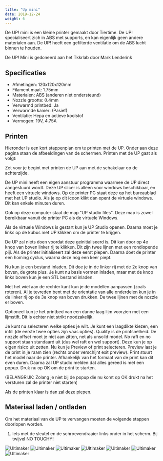 ```yaml
---
title: "Up mini"
date: 2019-12-24
weight: 6
---
```


De UP! mini is een kleine printer gemaakt door Tiertime. De UP! specialiseert zich in ABS met supports, en kan eigenlijk geen andere materialen aan. De UP! heeft een gefilterde ventilatie om de ABS lucht binnen te houden.

De UP! Mini is gedoneerd aan het Tkkrlab door Mark Lenderink
 

## Specificaties
 * Afmetingen: 120x120x120mm
 * Filament maat: 1.75mm
 * Materialen: ABS (anderen niet ondersteund)
 * Nozzle grootte: 0.4mm
 * Verwarmd printbed: Ja
 * Verwarmde kamer: (Pasief) 
 * Ventilatie: Hepa en actieve koolstof
 * Vermogen: 19V, 4.75A

## Printen

Hieronder is een kort stappenplan om te printen met de UP. Onder aan deze pagina staan de afbeeldingen van de schermen. Printen met de UP gaat als volgt:

Zet voor je begint met printen de UP aan met de schakelaar op de achterzijde.

De UP mini heeft een eigen aanstuur programma waarmee de UP direct aangestuurd wordt. Deze UP slicer is alleen voor windows beschikbaar, en heeft een virtuele windows. Op de printer PC staat deze op het bureaublad met het UP studio. Als je op dit icoon klikt dan opent de virtuele windows. Dit kan enkele minuten duren.

Ook op deze computer staat de map "UP studio files". Deze map is zowel bereikbaar vanuit de printer PC als de virtuele Windows. 

Als de virtuele Windows is gestart kun je UP Studio openen. Daarna moet je links op de kubus met UP klikken om de printer te krijgen.

De UP zal niets doen voordat deze geinitialiseerd is. Dit kan door op 4e knop van boven linker rij te klikken. Dit zijn twee lijnen met een rondlopende pijl. Als de printer initialiseert zal deze eerst piepen. Daarna doet de printer een homing cyclus, waarna deze nog een keer piept.

Nu kun je een bestand inladen. Dit doe je in de linker rij met de 2e knop van boven, de grote plus. Je kunt nu basis vormen inladen, maar met de knop links boven kun je een STL bestand inladen.

Met het wiel aan de rechter kant kun je de modellen aanpassen (zoals roteren). Al je tevreden bent met de orientatie van alle onderdelen kun je in de linker rij op de 3e knop van boven drukken. De twee lijnen met de nozzle er boven. 

Optioneel kun je het printbed van een dunne laag lijm voorzien met een lijmstift. Dit is echter niet strikt noodzakelijk.

Je kunt nu selecteren welke opties je wilt. Je kunt een laagdikte kiezen, een infill (de eerste twee opties zijn vaas opties). Quality is de printsnelheid. De nozzle offset moet je niet aan zitten, net als unsolid model. No raft en no support staan standaard uit (dus wel raft en wel support). Deze kun je op eigen risico uit zetten. Nu kun je Preview of print selecteren. Preview laat je de print in je raam zien (rechts onder verschijnt exit preview). Print stuurt het model naar de printer. Afhankelijk van het formaat van de print kan dit even duren. Daarna zal UP studio melden dat alles gereed is met een popup. Druk nu op OK om de print te starten.

(BELANGRIJK: Zolang je niet bij de popup die nu komt op OK drukt na het versturen zal de printer niet starten) 

Als de printen klaar is dan zal deze piepen.

## Materiaal laden / ontladen

Om het materiaal van de UP te vervangen moeten de volgende stappen doorlopen worden.

 1. Iets met de sleutel en de schroevendraaier links onder in het scherm. Bij twijvel NO TOUCHY!
 
 
 ![Ultimaker](/images/UP_start_studio.png)
 ![Ultimaker](/images/UP_common_folder.png)
 ![Ultimaker](/images/UP_start_screen.png)
 ![Ultimaker](/images/UP_printer_screen.png)
 ![Ultimaker](/images/UP_open_file.png)
 ![Ultimaker](/images/UP_print_settings.png)
 ![Ultimaker](/images/UP_popup.png)
